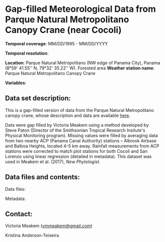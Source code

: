 # Gap-filled Meteorological Data from Parque Natural Metropolitano Canopy Crane (near Cocoli)

**Temporal coverage**: MM/DD/1995 - MM/DD/YYYY 

**Temporal resolution**: 

**Location**: Parque Natural Metropolitano (NW edge of Panama City), Panama (8°59' 41.55'' N, 79°32' 35.22'' W). Forested area
**Weather station name**: Parque Natural Metropolitano Canopy Crane

**Variables**: 

## Data set description:
This is a gap-filled version of data from the Parque Natural Metropolitano canopy crane, whose description and data are available [here](http://biogeodb.stri.si.edu/physical_monitoring/research/metpark). 

Data were gap filled by Victoria Meakem using a method developed by Steve Paton (Director of the Smithsonian Tropical Research Insitute's Physical Monitoring program). Missing values were filled by averaging data from two nearby ACP (Panama Canal Authority) stations – Albrook Airbase and Balboa Heights, located 4-5 km away. Rainfall measurements from ACP stations were corrected to match plot stations for both Cocoli and San Lorenzo using linear regression (detailed in metadata). This dataset was used in Meakem et al. (2017), *New Phytologist*.

## Data files and contents:
Data files: 

Metadata: 

## Contact:
Victoria Meakem (vmmeakem@gmail.com)

Kristina Anderson-Teixeira
